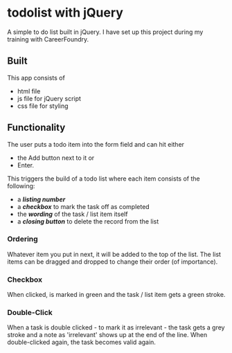# todolist with jQuery

A simple to do list built in jQuery. I have set up this project during my training with CareerFoundry.

## Built
This app consists of 
- html file
- js file for jQuery script
- css file for styling

## Functionality

The user puts a todo item into the form field and can hit either
- the Add button next to it or
- Enter.

This triggers the build of a todo list where each item consists of the following:
- a ***listing number***
- a ***checkbox*** to mark the task off as completed
- the ***wording*** of the task / list item itself
- a ***closing button*** to delete the record from the list


### Ordering

Whatever item you put in next, it will be added to the top of the list.
The list items can be dragged and dropped to change their order (of importance).

### Checkbox

When clicked, is marked in green and the task / list item gets a green stroke.

### Double-Click 

When a task is double clicked - to mark it as irrelevant - the task gets a grey stroke and
a note as 'irrelevant' shows up at the end of the line.
When double-clicked again, the task becomes valid again.

